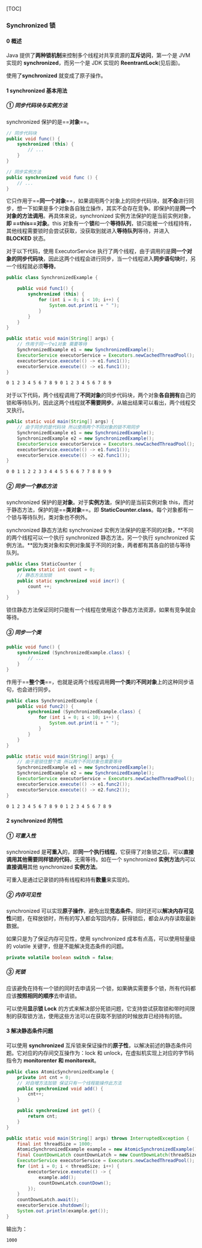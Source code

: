 [TOC]

### Synchronized 锁

#### 0 概述

Java 提供了**两种锁机制**来控制多个线程对共享资源的**互斥访问**，第一个是 JVM 实现的 **synchronized**，而另一个是 JDK 实现的 **ReentrantLock**(见后面)。

使用了**synchronized** 就变成了原子操作。



#### 1 synchronized 基本用法

##### ① 同步代码块与实例方法

synchronized 保护的是==**对象**==。

```java
// 同步代码块
public void func() {
    synchronized (this) {
        // ...
    }
}

// 同步实例方法
public synchronized void func () {
    // ...
}
```

它只作用于==**同一个对象**==，如果调用两个对象上的同步代码块，就**不会**进行同步，想一下如果是多个对象各自独立操作，其实不会存在竞争。即保护的是**同一个对象的方法调用**。再具体来说，synchronized 实例方法保护的是当前实例对象，**即 ==this==对象**。this 对象有一个**锁**和一个**等待队列**，锁只能被一个线程持有，其他线程需要锁时会尝试获取，没获取到就进入**等待队列**等待，并进入 **BLOCKED** 状态。

对于以下代码，使用 ExecutorService 执行了两个线程，由于调用的是**同一个对象的同步代码块**，因此这两个线程会进行同步，当一个线程进入**同步语句块**时，另一个线程就必须**等待**。

```java
public class SynchronizedExample {

    public void func1() {
        synchronized (this) {
            for (int i = 0; i < 10; i++) {
                System.out.print(i + " ");
            }
        }
    }
}
```

```java
public static void main(String[] args) {
    // 作用于同一个e1对象 需要等待
    SynchronizedExample e1 = new SynchronizedExample();
    ExecutorService executorService = Executors.newCachedThreadPool();
    executorService.execute(() -> e1.func1());
    executorService.execute(() -> e1.func1());
}
```

```html
0 1 2 3 4 5 6 7 8 9 0 1 2 3 4 5 6 7 8 9
```

对于以下代码，两个线程调用了**不同对象**的同步代码块，两个对象**各自拥有**自己的锁和等待队列，因此这两个线程就**不需要同步**。从输出结果可以看出，两个线程交叉执行。

```java
public static void main(String[] args) {
    // 由于同步的是代码块 所以使用两个不同对象的锁不用同步
    SynchronizedExample e1 = new SynchronizedExample();
    SynchronizedExample e2 = new SynchronizedExample();
    ExecutorService executorService = Executors.newCachedThreadPool();
    executorService.execute(() -> e1.func1());
    executorService.execute(() -> e2.func1());
}
```

```html
0 0 1 1 2 2 3 3 4 4 5 5 6 6 7 7 8 8 9 9
```

##### ② 同步一个静态方法

synchronized 保护的是**对象**。对于**实例方法**，保护的是当前实例对象 this，而对于静态方法，保护的是==**类对象**==。即 **StaticCounter.class**。每个对象都有一个锁与等待队列，类对象也不例外。

synchronized 静态方法和 synchronized 实例方法保护的是不同的对象，**不同的两个线程可以一个执行 synchronized 静态方法，另一个执行 synchronized  实例方法。**因为类对象和实例对象属于不同的对象，两者都有其各自的锁与等待队列。

```java
public class StaticCounter {
    private static int count = 0;
    // 静态方法加锁
    public static synchronized void incr() {
        count ++;
    }
}
```

锁住静态方法保证同时只能有一个线程在使用这个静态方法资源，如果有竞争就会等待。

##### ③ 同步一个类

```java
public void func() {
    synchronized (SynchronizedExample.class) {
        // ...
    }
}
```

作用于==**整个类**==，也就是说两个线程调用**同一个类**的**不同对象**上的这种同步语句，也会进行同步。

```java
public class SynchronizedExample {
    public void func2() {
        synchronized (SynchronizedExample.class) {
            for (int i = 0; i < 10; i++) {
                System.out.print(i + " ");
            }
        }
    }
}
```

```java
public static void main(String[] args) {
    // 由于是锁住整个类 所以两个不同对象也需要等待
    SynchronizedExample e1 = new SynchronizedExample();
    SynchronizedExample e2 = new SynchronizedExample();
    ExecutorService executorService = Executors.newCachedThreadPool();
    executorService.execute(() -> e1.func2());
    executorService.execute(() -> e2.func2());
}
```

```html
0 1 2 3 4 5 6 7 8 9 0 1 2 3 4 5 6 7 8 9
```





#### 2 synchronized 的特性

##### ① 可重入性

synchronized 是**可重入**的，即**同一个执行线程**，它获得了对象锁之后，可以**直接调用其他需要同样锁的代码**，无需等待。如在一个 synchronized **实例方法**内可以**直接调用**其他 synchronized **实例方法**。

可重入是通过记录锁的持有线程和持有**数量**来实现的。

##### ② 内存可见性

synchronized 可以实现**原子操作**，避免出现**竞态条件**。同时还可以**解决内存可见性**问题，在释放锁时，所有的写入都会写回内存，获得锁后，都会从内存读取最新数据。

如果只是为了保证内存可见性，使用 synchronized 成本有点高，可以使用轻量级的 volatile 关键字，但是不能解决竞态条件的问题。

```java
private volatile boolean switch = false;
```

##### ③ 死锁

应该避免在持有一个锁的同时去申请另一个锁，如果确实需要多个锁，所有代码都应该**按照相同的顺序**去申请锁。

可以使用**显示锁 Lock** 的方式来解决部分死锁问题，它支持尝试获取锁和带时间限制的获取锁方法，使用这些方法可以在获取不到锁的时候放弃已经持有的锁。



#### 3 解决静态条件问题

可以使用 **synchronized** 互斥锁来保证操作的**原子性**，以解决前述的静态条件问题。它对应的内存间交互操作为：lock 和 unlock，在虚拟机实现上对应的字节码指令为 **monitorenter 和 monitorexit**。

```java
public class AtomicSynchronizedExample {
    private int cnt = 0;
	// 对自增方法加锁 保证只有一个线程能操作此方法
    public synchronized void add() {
        cnt++;
    }

    public synchronized int get() {
        return cnt;
    }
}
```

```java
public static void main(String[] args) throws InterruptedException {
    final int threadSize = 1000;
    AtomicSynchronizedExample example = new AtomicSynchronizedExample();
    final CountDownLatch countDownLatch = new CountDownLatch(threadSize);
    ExecutorService executorService = Executors.newCachedThreadPool();
    for (int i = 0; i < threadSize; i++) {
        executorService.execute(() -> {
            example.add();
            countDownLatch.countDown();
        });
    }
    countDownLatch.await();
    executorService.shutdown();
    System.out.println(example.get());
}
```

输出为：

```html
1000
```



